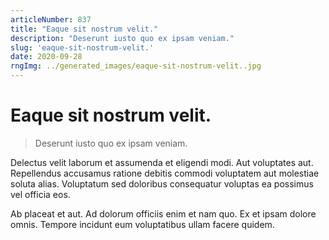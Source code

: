 ```yaml
---
articleNumber: 837
title: "Eaque sit nostrum velit."
description: "Deserunt iusto quo ex ipsam veniam."
slug: 'eaque-sit-nostrum-velit.'
date: 2020-09-28
rngImg: ../generated_images/eaque-sit-nostrum-velit..jpg
---
```


# Eaque sit nostrum velit.

> Deserunt iusto quo ex ipsam veniam.

Delectus velit laborum et assumenda et eligendi modi. Aut voluptates aut. Repellendus accusamus ratione debitis commodi voluptatem aut molestiae soluta alias. Voluptatum sed doloribus consequatur voluptas ea possimus vel officia eos.
 Ab placeat et aut. Ad dolorum officiis enim et nam quo. Ex et ipsam dolore omnis. Tempore incidunt eum voluptatibus ullam facere quidem.
